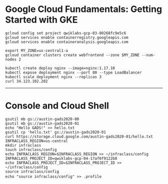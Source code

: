 # **Google Cloud Fundamentals: Getting Started with GKE**

```
gcloud config set project qwiklabs-gcp-03-80268fc9e5c6
gcloud services enable containerregistry.googleapis.com  
gcloud services enable containeranalysis.googleapis.com

export MY_ZONE=us-central1-a
gcloud container clusters create webfrontend --zone $MY_ZONE --num-nodes 2

kubectl create deploy nginx --image=nginx:1.17.10
kubectl expose deployment nginx --port 80 --type LoadBalancer
kubectl scale deployment nginx --replicas 3
curl 34.123.102.202
```
---------------------------------------------------------------------------------
# **Console and Cloud Shell**

<pre><code>gsutil mb gs://austin-gads2020-00
gsutil mb gs://austin-gads2020-01
echo "Hello GADS!" >> hello.txt
gsutil cp 'hello.txt' gs://austin-gads2020-01
curl https://storage.cloud.google.com/austin-gads2020-01/hello.txt
INFRACLASS_REGION=us-central
mkdir infraclass
touch infraclass/config
echo INFRACLASS_REGION=$INFRACLASS_REGION >> ~/infraclass/config
INFRACLASS_PROJECT_ID=qwiklabs-gcp-04-17af6f9122b8
echo INFRACLASS_PROJECT_ID=$INFRACLASS_PROJECT_ID >> ~/infraclass/config
source infraclass/config
echo "source infraclass/config" >> .profile </code> </pre>